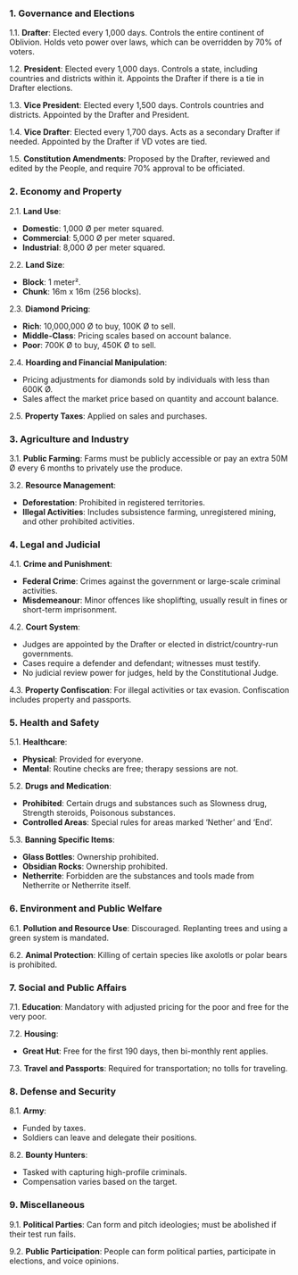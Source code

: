 ### **1. Governance and Elections**

1.1. **Drafter**: Elected every 1,000 days. Controls the entire continent of Oblivion. Holds veto power over laws, which can be overridden by 70% of voters.

1.2. **President**: Elected every 1,000 days. Controls a state, including countries and districts within it. Appoints the Drafter if there is a tie in Drafter elections.

1.3. **Vice President**: Elected every 1,500 days. Controls countries and districts. Appointed by the Drafter and President.

1.4. **Vice Drafter**: Elected every 1,700 days. Acts as a secondary Drafter if needed. Appointed by the Drafter if VD votes are tied.

1.5. **Constitution Amendments**: Proposed by the Drafter, reviewed and edited by the People, and require 70% approval to be officiated.

### **2. Economy and Property**

2.1. **Land Use**: 
- **Domestic**: 1,000 Ø per meter squared. 
- **Commercial**: 5,000 Ø per meter squared.
- **Industrial**: 8,000 Ø per meter squared.

2.2. **Land Size**:
- **Block**: 1 meter².
- **Chunk**: 16m x 16m (256 blocks).

2.3. **Diamond Pricing**: 
- **Rich**: 10,000,000 Ø to buy, 100K Ø to sell.
- **Middle-Class**: Pricing scales based on account balance.
- **Poor**: 700K Ø to buy, 450K Ø to sell.

2.4. **Hoarding and Financial Manipulation**:
- Pricing adjustments for diamonds sold by individuals with less than 600K Ø. 
- Sales affect the market price based on quantity and account balance.

2.5. **Property Taxes**: Applied on sales and purchases.

### **3. Agriculture and Industry**

3.1. **Public Farming**: Farms must be publicly accessible or pay an extra 50M Ø every 6 months to privately use the produce.

3.2. **Resource Management**: 
- **Deforestation**: Prohibited in registered territories. 
- **Illegal Activities**: Includes subsistence farming, unregistered mining, and other prohibited activities.

### **4. Legal and Judicial**

4.1. **Crime and Punishment**:
- **Federal Crime**: Crimes against the government or large-scale criminal activities.
- **Misdemeanour**: Minor offences like shoplifting, usually result in fines or short-term imprisonment.

4.2. **Court System**:
- Judges are appointed by the Drafter or elected in district/country-run governments.
- Cases require a defender and defendant; witnesses must testify.
- No judicial review power for judges, held by the Constitutional Judge.

4.3. **Property Confiscation**: For illegal activities or tax evasion. Confiscation includes property and passports.

### **5. Health and Safety**

5.1. **Healthcare**:
- **Physical**: Provided for everyone.
- **Mental**: Routine checks are free; therapy sessions are not.

5.2. **Drugs and Medication**:
- **Prohibited**: Certain drugs and substances such as Slowness drug, Strength steroids, Poisonous substances.
- **Controlled Areas**: Special rules for areas marked ‘Nether’ and ‘End’.

5.3. **Banning Specific Items**:
- **Glass Bottles**: Ownership prohibited.
- **Obsidian Rocks**: Ownership prohibited.
- **Netherrite**: Forbidden are the substances and tools made from Netherrite or Netherrite itself.

### **6. Environment and Public Welfare**

6.1. **Pollution and Resource Use**: Discouraged. Replanting trees and using a green system is mandated.

6.2. **Animal Protection**: Killing of certain species like axolotls or polar bears is prohibited.

### **7. Social and Public Affairs**

7.1. **Education**: Mandatory with adjusted pricing for the poor and free for the very poor.

7.2. **Housing**: 
- **Great Hut**: Free for the first 190 days, then bi-monthly rent applies.

7.3. **Travel and Passports**: Required for transportation; no tolls for traveling.

### **8. Defense and Security**

8.1. **Army**:
- Funded by taxes. 
- Soldiers can leave and delegate their positions.

8.2. **Bounty Hunters**:
- Tasked with capturing high-profile criminals.
- Compensation varies based on the target.

### **9. Miscellaneous**

9.1. **Political Parties**: Can form and pitch ideologies; must be abolished if their test run fails.

9.2. **Public Participation**: People can form political parties, participate in elections, and voice opinions.

